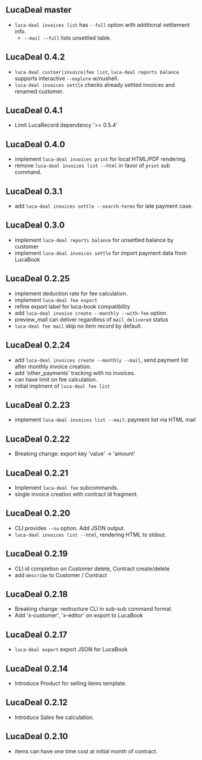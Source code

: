## LucaDeal master

* `luca-deal invoices list` has `--full` option with additional settlement info.
  * `--mail --full` lists unsettled table.

## LucaDeal 0.4.2

* `luca-deal custoer|invoice|fee list`, `luca-deal reports balance` supports interactive `--explore` w/nushell.
* `luca-deal invoices settle` checks already settled invoices and renamed customer.

## LucaDeal 0.4.1

* Limit LucaRecord dependency '>= 0.5.4'

## LucaDeal 0.4.0

* implement `luca-deal invoices print` for local HTML/PDF rendering.
* remove `luca-deal invoices list --html` in favor of `print` sub command.

## LucaDeal 0.3.1

* add `luca-deal invoices settle --search-terms` for late payment case.

## LucaDeal 0.3.0

* implement `luca-deal reports balance` for unsettled balance by customer
* implement `luca-deal invoices settle` for import payment data from LucaBook

## LucaDeal 0.2.25

* implement deduction rate for fee calculation.
* implement `luca-deal fee export`
* refine export label for luca-book compatibility
* add `luca-deal invoice create --monthly --with-fee` option.
* preview_mail can deliver regardless of `mail_delivered` status
* `luca-deal fee mail` skip no item record by default.

## LucaDeal 0.2.24

* add `luca-deal invoices create --monthly --mail`, send payment list after monthly invoice creation.
* add 'other_payments' tracking with no invoices.
* can have limit on fee calculation.
* initial implment of `luca-deal fee list`

## LucaDeal 0.2.23

* implement `luca-deal invoices list --mail`: payment list via HTML mail

## LucaDeal 0.2.22

* Breaking change: export key 'value' -> 'amount'

## LucaDeal 0.2.21

* Implement `luca-deal fee` subcommands.
* single invoice creation with contract id fragment.

## LucaDeal 0.2.20

* CLI provides `--nu` option. Add JSON output.
* `luca-deal invoices list --html`, rendering HTML to stdout.

## LucaDeal 0.2.19

* CLI id completion on Customer delete, Contract create/delete
* add `describe` to Customer / Contract

## LucaDeal 0.2.18

* Breaking change: restructure CLI in sub-sub command format.
* Add 'x-customer', 'x-editor' on export to LucaBook

## LucaDeal 0.2.17

* `luca-deal export` export JSON for LucaBook

## LucaDeal 0.2.14

* Introduce Product for selling items template.

## LucaDeal 0.2.12

* Introduce Sales fee calculation.

## LucaDeal 0.2.10

* items can have one time cost at initial month of contract.
